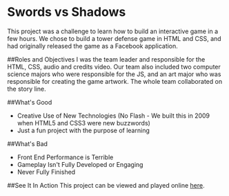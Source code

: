 Swords vs Shadows
=================

This project was a challenge to learn how to build an interactive game in a few hours. We chose to build a tower defense game in HTML and CSS, and had originally released the game as a Facebook application.

##Roles and Objectives
I was the team leader and responsible for the HTML, CSS, audio and credits video. Our team also included two computer science majors who were responsible for the JS, and an art major who was responsible for creating the game artwork. The whole team collaborated on the story line.

##What's Good
* Creative Use of New Technologies (No Flash - We built this in 2009 when HTML5 and CSS3 were new buzzwords)
* Just a fun project with the purpose of learning

##What's Bad
* Front End Performance is Terrible
* Gameplay Isn't Fully Developed or Engaging
* Never Fully Finished

##See It In Action
This project can be viewed and played online [here](http://josiahsprague.com/Game_design/).
